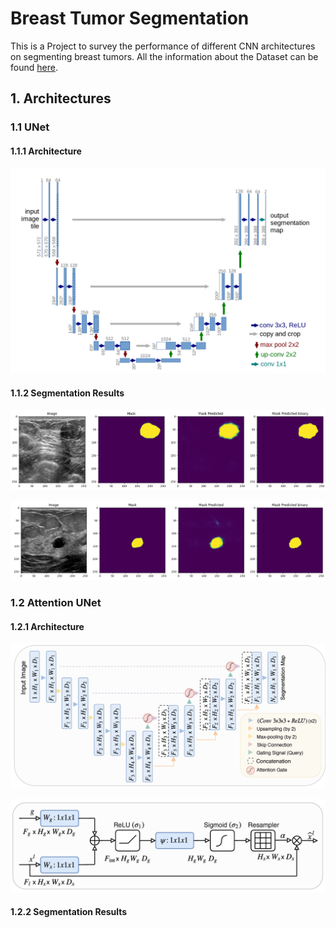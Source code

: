 # Breast Tumor Segmentation

This is a Project to survey the performance of different CNN architectures on segmenting breast tumors. All the information about the Dataset can be found [here](https://www.kaggle.com/datasets/aryashah2k/breast-ultrasound-images-dataset). 

## 1. Architectures 

### 1.1 UNet

#### 1.1.1 Architecture
![UNet Architecture](UNET_ARCHITECTURE.png)

#### 1.1.2 Segmentation Results

![](Unet_img1.png)

![](Unet_img2.png)

### 1.2 Attention UNet

#### 1.2.1 Architecture

![Block Diagram of the Attention UNet Architecture](Attention_UNET.png)


![Schematic of the Attention Gate](Attention_Gate.png)

#### 1.2.2 Segmentation Results



